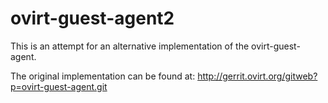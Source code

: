 ovirt-guest-agent2
==================

This is an attempt for an alternative implementation of the ovirt-guest-agent.

The original implementation can be found at: 
http://gerrit.ovirt.org/gitweb?p=ovirt-guest-agent.git


